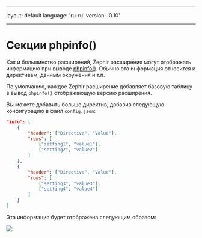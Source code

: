 * * *

layout: default language: 'ru-ru' version: '0.10'

* * *

# Секции phpinfo()

Как и большинство расширений, Zephir расширения могут отображать информацию при выводе [phpinfo()](http://php.net/manual/en/function.phpinfo.php). Обычно эта информация относится к директивам, данным окружения и т.п.

По умолчанию, каждое Zephir расширение добавляет базовую таблицу в вывод `phpinfo()` отображающую версию расширения.

Вы можете добавить больше директив, добавив следующую конфигурацию в файл `config.json`:

```json
"info": [
    {
        "header": ["Directive", "Value"],
        "rows": [
            ["setting1", "value1"],
            ["setting2", "value2"]
        ]
    },
    {
        "header": ["Directive", "Value"],
        "rows": [
            ["setting3", "value3"],
            ["setting4", "value4"]
        ]
    }
]
```

Эта информация будет отображена следующим образом:

![](/assets/content/info.png)